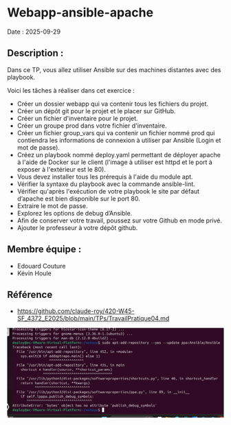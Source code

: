 # Webapp-ansible-apache
Date : 2025-09-29
## Description :
Dans ce TP, vous allez utiliser Ansible sur des machines distantes avec des playbook.

Voici les tâches à réaliser dans cet exercice :

- Créer un dossier webapp qui va contenir tous les fichiers du projet.
- Créer un dépôt git pour le projet et le placer sur GitHub.
- Créer un fichier d'inventaire pour le projet.
- Créer un groupe prod dans votre fichier d'inventaire.
- Créer un fichier group_vars qui va contenir un fichier nommé prod qui contiendra les informations de connexion à utiliser par Ansible (Login et mot de passe).
- Créez un playbook nommé deploy.yaml permettant de déployer apache à l'aide de Docker sur le client (l'image à utiliser est httpd et le port à exposer à l'extérieur est le 80).
- Vous devez installer tous les prérequis à l'aide du module apt.
- Vérifier la syntaxe du playbook avec la commande ansible-lint.
- Vérifier qu'après l'exécution de votre playbook le site par défaut d’apache est bien disponible sur le port 80.
- Extraire le mot de passe.
- Explorez les options de debug d’Ansible.
- Afin de conserver votre travail, poussez sur votre Github en mode privé.
- Ajouter le professeur à votre dépôt github.

## Membre équipe :
- Edouard Couture
- Kévin Houle
  
## Référence
- https://github.com/claude-roy/420-W45-SF_4372_E2025/blob/main/TPs/TravailPratique04.md

![Resultat de la derniere commande](images/TP4.png)
